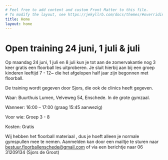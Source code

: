 ```yaml
---
# Feel free to add content and custom Front Matter to this file.
# To modify the layout, see https://jekyllrb.com/docs/themes/#overriding-theme-defaults
title: Home
layout: home
---
```


# Open training 24 juni, 1 juli & juli

Op maandag 24 juni, 1 juli en 8 juli kun je tot aan de zomervakantie nog 3 keer gratis een floorball les uitproberen. Je sluit hierbij aan bij een groep kinderen leeftijd 7 - 12~ die het afgelopen half jaar zijn begonnen met floorball. 

De training wordt gegeven door Sjors, die ook de clinics heeft gegeven.

Waar: Buurthuis Lumen, Velveweg 54, Enschede. In de grote gymzaal.

Wanneer: 16:00 – 17:00 (graag 15:45 aanwezig)

Voor wie: Groep 3 - 8

Kosten: Gratis

Wij hebben het floorball materiaal , dus je hoeft alleen je normale gymspullen mee te nemen.
Aanmelden kan door een mailtje te sturen naar [bestuur.floorballenschede@gmail.com](mailto:bestuur.floorballenschede@gmail.com) of via een berichtje naar 06 31209134 (Sjors de Groot)


